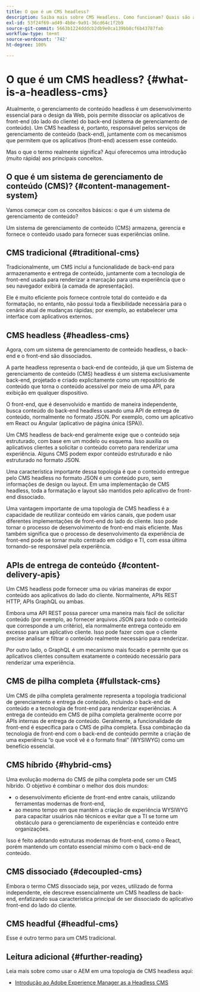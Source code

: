 ```yaml
---
title: O que é um CMS headless?
description: Saiba mais sobre CMS Headless. Como funcionam? Quais são as alternativas e as diferenças? Por que usar um CMS headless?
exl-id: 53f24f69-ad49-4b8e-9a91-36cd64c1f2b9
source-git-commit: 5663b1224dddcb2db9e0ca139bb8cf6b43787fab
workflow-type: tm+mt
source-wordcount: '742'
ht-degree: 100%

---
```


# O que é um CMS headless? {#what-is-a-headless-cms}

Atualmente, o gerenciamento de conteúdo headless é um desenvolvimento essencial para o design da Web, pois permite dissociar os aplicativos de front-end (do lado do cliente) do back-end (sistema de gerenciamento de conteúdo). Um CMS headless é, portanto, responsável pelos serviços de gerenciamento de conteúdo (back-end), juntamente com os mecanismos que permitem que os aplicativos (front-end) acessem esse conteúdo.

Mas o que o termo realmente significa? Aqui oferecemos uma introdução (muito rápida) aos principais conceitos.

## O que é um sistema de gerenciamento de conteúdo (CMS)? {#content-management-system}

Vamos começar com os conceitos básicos: o que é um sistema de gerenciamento de conteúdo?

Um sistema de gerenciamento de conteúdo (CMS) armazena, gerencia e fornece o conteúdo usado para fornecer suas experiências online.

## CMS tradicional {#traditional-cms}

Tradicionalmente, um CMS inclui a funcionalidade de back-end para armazenamento e entrega de conteúdo, juntamente com a tecnologia de front-end usada para renderizar a marcação para uma experiência que o seu navegador exibirá (a camada de apresentação).

Ele é muito eficiente pois fornece controle total do conteúdo e da formatação, no entanto, não possui toda a flexibilidade necessária para o cenário atual de mudanças rápidas; por exemplo, ao estabelecer uma interface com aplicativos externos.

## CMS headless {#headless-cms}

Agora, com um sistema de gerenciamento de conteúdo headless, o back-end e o front-end são dissociados.

A parte headless representa o back-end de conteúdo, já que um Sistema de gerenciamento de conteúdo (CMS) headless é um sistema exclusivamente back-end, projetado e criado explicitamente como um repositório de conteúdo que torna o conteúdo acessível por meio de uma API, para exibição em qualquer dispositivo.

O front-end, que é desenvolvido e mantido de maneira independente, busca conteúdo do back-end headless usando uma API de entrega de conteúdo, normalmente no formato JSON. Por exemplo, como um aplicativo em React ou Angular (aplicativo de página única (SPA)).

Um CMS headless de back-end geralmente exige que o conteúdo seja estruturado, com base em um modelo ou esquema. Isso auxilia os aplicativos clientes a solicitar o conteúdo correto para renderizar uma experiência. Alguns CMS podem expor conteúdo estruturado e não estruturado no formato JSON.

Uma característica importante dessa topologia é que o conteúdo entregue pelo CMS headless no formato JSON é um conteúdo puro, sem informações de design ou layout. Em uma implementação de CMS headless, toda a formatação e layout são mantidos pelo aplicativo de front-end dissociado.

Uma vantagem importante de uma topologia de CMS headless é a capacidade de reutilizar conteúdo em vários canais, que podem usar diferentes implementações de front-end do lado do cliente. Isso pode tornar o processo de desenvolvimento de front-end mais eficiente. Mas também significa que o processo de desenvolvimento da experiência de front-end pode se tornar muito centrado em código e TI, com essa última tornando-se responsável pela experiência.

## APIs de entrega de conteúdo {#content-delivery-apis}

Um CMS headless pode fornecer uma ou várias maneiras de expor conteúdo aos aplicativos do lado do cliente. Normalmente, APIs REST HTTP, APIs GraphQL ou ambas.

Embora uma API REST possa parecer uma maneira mais fácil de solicitar conteúdo (por exemplo, ao fornecer arquivos JSON para todo o conteúdo que corresponde a um critério), ela normalmente entrega conteúdo em excesso para um aplicativo cliente. Isso pode fazer com que o cliente precise analisar e filtrar o conteúdo realmente necessário para renderizar.

Por outro lado, o GraphQL é um mecanismo mais focado e permite que os aplicativos clientes consultem exatamente o conteúdo necessário para renderizar uma experiência.

## CMS de pilha completa {#fullstack-cms}

Um CMS de pilha completa geralmente representa a topologia tradicional de gerenciamento e entrega de conteúdo, incluindo o back-end de conteúdo e a tecnologia de front-end para renderizar experiências. A entrega de conteúdo em CMS de pilha completa geralmente ocorre por APIs internas de entrega de conteúdo. Geralmente, a funcionalidade de front-end é específica para o CMS de pilha completa. Essa combinação da tecnologia de front-end com o back-end de conteúdo permite a criação de uma experiência “o que você vê é o formato final” (WYSIWYG) como um benefício essencial.

## CMS híbrido {#hybrid-cms}

Uma evolução moderna do CMS de pilha completa pode ser um CMS híbrido. O objetivo é combinar o melhor dos dois mundos:

* o desenvolvimento eficiente de front-end entre canais, utilizando ferramentas modernas de front-end,
* ao mesmo tempo em que mantém a criação de experiência WYSIWYG para capacitar usuários não técnicos e evitar que a TI se torne um obstáculo para o gerenciamento de experiências e conteúdo entre organizações.

Isso é feito adotando estruturas modernas de front-end, como o React, porém mantendo um contato essencial mínimo com o back-end de conteúdo.

## CMS dissociado {#decoupled-cms}

Embora o termo CMS dissociado seja, por vezes, utilizado de forma independente, ele descreve essencialmente um CMS headless de back-end, enfatizando sua característica principal de ser dissociado do aplicativo front-end do lado do cliente.

## CMS headful {#headful-cms}

Esse é outro termo para um CMS tradicional.

## Leitura adicional {#further-reading}

Leia mais sobre como usar o AEM em uma topologia de CMS headless aqui:

* [Introdução ao Adobe Experience Manager as a Headless CMS](/help/headless/introduction.md)
